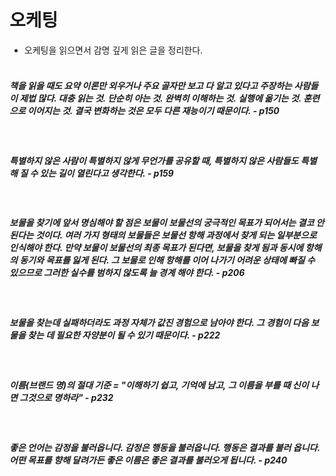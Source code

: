 # 오케팅

- 오케팅을 읽으면서 감명 깊게 읽은 글을 정리한다.
  <br /><br />

##### 책을 읽을 때도 요약 이론만 외우거나 주요 골자만 보고 다 알고 있다고 주장하는 사람들이 제법 많다. 대충 읽는 것. 단순히 아는 것. 완벽히 이해하는 것. 실행에 옮기는 것. 훈련으로 이어지는 것. 결국 변화하는 것은 모두 다른 재능이기 때문이다. - p150

<br />

##### 특별하지 않은 사람이 특별하지 않게 무언가를 공유할 때, 특별하지 않은 사람들도 특별해 질 수 있는 길이 열린다고 생각한다. - p159

<br />

##### 보물을 찾기에 앞서 명심해야 할 점은 보물이 보물선의 궁극적인 목표가 되어서는 결코 안 된다는 것이다. 여러 가지 형태의 보물들은 보물선 항해 과정에서 찾게 되는 일부분으로 인식해야 한다. 만약 보물이 보물선의 최종 목표가 된다면, 보물을 찾게 됨과 동시에 항해의 동기와 목표를 잃게 된다. 그 보물로 인해 항해를 이어 나가기 어려운 상태에 빠질 수 있으므로 그러한 실수를 범하지 않도록 늘 경계 해야 한다. - p206

<br />

##### 보물을 찾는데 실패하더라도 과정 자체가 값진 경험으로 남아야 한다. 그 경험이 다음 보물을 찾는 데 필요한 자양분이 될 수 있기 때문이다. - p222

<br />

##### 이름(브랜드 명)의 절대 기준 = "이해하기 쉽고, 기억에 남고, 그 이름을 부를 때 신이 나면 그것으로 명하라" - p232

<br />

##### 좋은 언어는 감정을 불러옵니다. 감정은 행동을 불러옵니다. 행동은 결과를 불러 옵니다. 어떤 목표를 향해 달려가든 좋은 이름은 좋은 결과를 불러오게 됩니다. - p240
